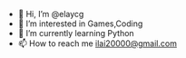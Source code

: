 - 👋 Hi, I’m @elaycg
- 👀 I’m interested in Games,Coding
- 🌱 I’m currently learning Python
- 📫 How to reach me ilai20000@gmail.com

<!---
elaycg/elaycg is a ✨ special ✨ repository because its `README.md` (this file) appears on your GitHub profile.
You can click the Preview link to take a look at your changes.
--->

